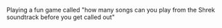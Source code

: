 Playing a fun game called "how many songs can you play from the Shrek soundtrack before you get called out"


